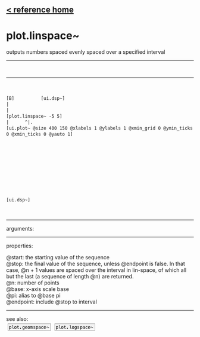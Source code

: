 [< reference home](index.html)
---

# plot.linspace~


outputs numbers spaced evenly spaced over a specified
            interval

---

<br>


---


```


[B]          [ui.dsp~]
|
|
[plot.linspace~ -5 5]
|      ^|.
[ui.plot~ @size 400 150 @xlabels 1 @ylabels 1 @xmin_grid 0 @ymin_ticks 0 @xmin_ticks 0 @yauto 1]










[ui.dsp~]

            
```

---
arguments:


---
properties:

@start: the starting value of the
            sequence<br>
@stop: the final value of the
            sequence, unless @endpoint is false. In that case, @n + 1 values are spaced over the
            interval in lin-space, of which all but the last (a sequence of length @n) are
            returned.<br>
@n: number of
            points<br>
@base: x-axis scale base<br>
@pi: alias to @base pi<br>
@endpoint: include @stop to
            interval<br>

---
see also:<br>
[![plot.geomspace~](img/object_plot.geomspace~.png)](plot.geomspace~.html)
[![plot.logspace~](img/object_plot.logspace~.png)](plot.logspace~.html)
